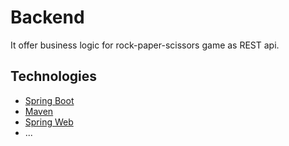 # Backend
It offer business logic for rock-paper-scissors game as REST api. 

## Technologies

* [Spring Boot](http://projects.spring.io/spring-boot/)
* [Maven](http://maven.apache.org/)
* [Spring Web](http://spring.io/guides/gs/rest-service/)
* ...
